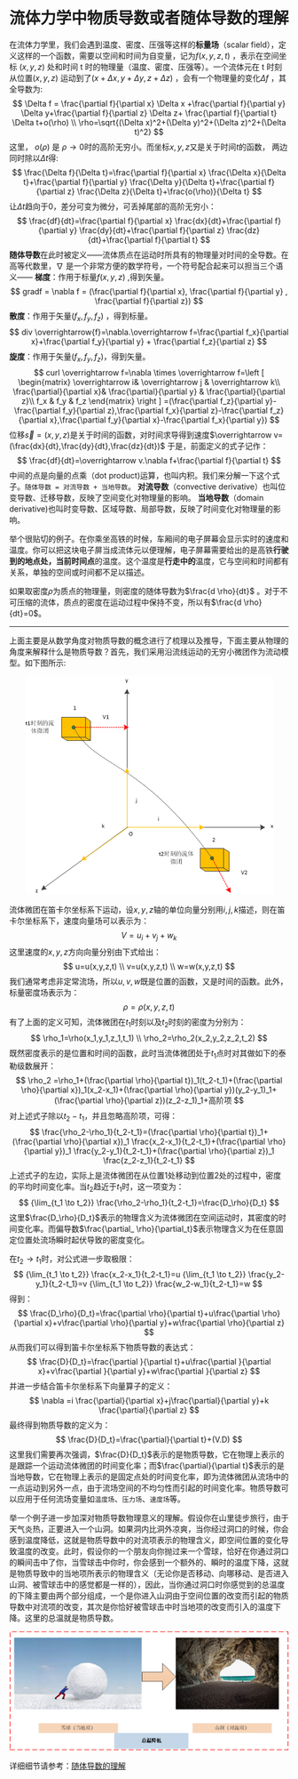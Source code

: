 # 流体力学中物质导数或者随体导数的理解

​		在流体力学里，我们会遇到温度、密度、压强等这样的**标量场**（scalar field），定义这样的一个函数，需要以空间和时间为自变量，记为$f(x,y,z,t)$ ，表示在空间坐标 $(x,y,z)$ 处和时间 t 时的物理量（温度、密度、压强等）。一个流体元在 t 时刻从位置$(x,y,z)$ 运动到了$(x+ \Delta x, y+\Delta y, z+ \Delta z)$ ，会有一个物理量的变化$\Delta f$ ，其全导数为:
$$
\Delta f = \frac{\partial f}{\partial x} \Delta x +\frac{\partial f}{\partial y} \Delta y+\frac{\partial f}{\partial z} \Delta z+ \frac{\partial f}{\partial t} \Delta t+o(\rho) \\
\rho=\sqrt{(\Delta x)^2+(\Delta y)^2+(\Delta z)^2+(\Delta t)^2}
$$
这里， $o(\rho)$ 是 $\rho \rightarrow 0$时的高阶无穷小。而坐标$x,y,z$又是关于时间$t$的函数， 两边同时除以$\Delta t$得:
$$
\frac{\Delta f}{\Delta t}=\frac{\partial f}{\partial x} \frac{\Delta x}{\Delta t}+\frac{\partial f}{\partial y} \frac{\Delta y}{\Delta t}+\frac{\partial f}{\partial z} \frac{\Delta z}{\Delta t}+\frac{o(\rho)}{\Delta t}
$$
让$\Delta t$趋向于0，差分可变为微分，可丢掉尾部的高阶无穷小：
$$
\frac{df}{dt}=\frac{\partial f}{\partial x} \frac{dx}{dt}+\frac{\partial f}{\partial y} \frac{dy}{dt}+\frac{\partial f}{\partial z} \frac{dz}{dt}+\frac{\partial f}{\partial t}
$$
**随体导数**在此时被定义——流体质点在运动时所具有的物理量对时间的全导数。在高等代数里，$\nabla$ 是一个非常方便的数学符号，一个符号配合起来可以担当三个语义——
**梯度**：作用于标量$f(x,y,z)$ ,得到矢量。
$$
gradf = \nabla f = (\frac{\partial f}{\partial x}, \frac{\partial f}{\partial y} , \frac{\partial f}{\partial z})
$$
**散度**：作用于矢量$(f_x,f_y,f_z)$ ，得到标量。
$$
div \overrightarrow{f}=\nabla.\overrightarrow f=\frac{\partial f_x}{\partial x}+\frac{\partial f_y}{\partial y} + \frac{\partial f_z}{\partial z}
$$
 **旋度**：作用于矢量$(f_x,f_y,f_z)$，得到矢量。 
$$
curl \overrightarrow f=\nabla \times \overrightarrow f=\left [ \begin{matrix}
\overrightarrow i& \overrightarrow j & \overrightarrow k\\
\frac{\partial}{\partial x}& \frac{\partial}{\partial y} & \frac{\partial}{\partial z}\\
f_x & f_y & f_z 
\end{matrix} \right ] =(\frac{\partial f_z}{\partial y}-\frac{\partial f_y}{\partial z},\frac{\partial f_x}{\partial z}-\frac{\partial f_z}{\partial x},\frac{\partial f_y}{\partial x}-\frac{\partial f_x}{\partial y})
$$
位移$\overrightarrow s=(x,y,z)$是关于时间的函数，对时间求导得到速度$\overrightarrow v=(\frac{dx}{dt},\frac{dy}{dt},\frac{dz}{dt})$ 于是，前面定义的式子记作：
$$
\frac{df}{dt}=\overrightarrow v.\nabla f+\frac{\partial f}{\partial t}
$$
中间的点是向量的点乘（dot product)运算，也叫内积。我们来分解一下这个式子。`随体导数 = 对流导数 + 当地导数`。
**对流导数**（convective derivative）也叫位变导数、迁移导数，反映了空间变化对物理量的影响。
**当地导数**（domain derivative)也叫时变导数、区域导数、局部导数，反映了时间变化对物理量的影响。

举个很贴切的例子。在你乘坐高铁的时候，车厢间的电子屏幕会显示实时的速度和温度。你可以把这块电子屏当成流体元以便理解，电子屏幕需要给出的是高铁**行驶到的地点处，当前时间点**的温度。这个温度是**行走中的**温度，它与空间和时间都有关系，单独的空间或时间都不足以描述。

如果取密度$\rho$为质点的物理量，则密度的随体导数为$\frac{d \rho}{dt}$ 。对于不可压缩的流体，质点的密度在运动过程中保持不变，所以有$\frac{d \rho}{dt}=0$。

---

​	 上面主要是从数学角度对物质导数的概念进行了梳理以及推导，下面主要从物理的角度来解释什么是物质导数？首先，我们采用沿流线运动的无穷小微团作为流动模型。如下图所示:

<p align="center">
    <img src="./images/material4.png"/>
</p>

流体微团在笛卡尔坐标系下运动，设$x,y,z$轴的单位向量分别用$i,j,k$描述，则在笛卡尔坐标系下，速度向量场可以表示为：
$$
V=u_i+v_j+w_k
$$
这里速度的$x,y,z$方向向量分别由下式给出：
$$
u=u(x,y,z,t) \\
v=u(x,y,z,t) \\
w=w(x,y,z,t)
$$
我们通常考虑非定常流场，所以$u,v,w$既是位置的函数，又是时间的函数。此外，标量密度场表示为：
$$
\rho=\rho(x,y,z,t)
$$
有了上面的定义可知，流体微团在$t_1$时刻以及$t_2$时刻的密度为分别为：
$$
\rho_1=\rho(x_1,y_1,z_1,t_1) \\
\rho_2=\rho_2(x_2,y_2,z_2,t_2)
$$
既然密度表示的是位置和时间的函数，此时当流体微团处于$t_1$点时对其做如下的泰勒级数展开：
$$
\rho_2 =\rho_1+(\frac{\partial \rho}{\partial t})_1(t_2-t_1)+(\frac{\partial \rho}{\partial x})_1(x_2-x_1)+(\frac{\partial \rho}{\partial y})(y_2-y_1)_1+(\frac{\partial \rho}{\partial z})(z_2-z_1)_1+高阶项
$$
对上述式子除以$t_2-t_1$，并且忽略高阶项，可得：
$$
\frac{\rho_2-\rho_1}{t_2-t_1}=(\frac{\partial \rho}{\partial t})_1+(\frac{\partial \rho}{\partial x})_1 \frac{x_2-x_1}{t_2-t_1}+(\frac{\partial \rho}{\partial y})_1 \frac{y_2-y_1}{t_2-t_1}+(\frac{\partial \rho}{\partial z})_1 \frac{z_2-z_1}{t_2-t_1}
$$
上述式子的左边，实际上是流体微团在从位置1处移动到位置2处的过程中，密度的平均时间变化率。当$t_2$趋近于$t_1$时，这一项变为：
$$
{\lim_{t_1 \to t_2}} \frac{\rho_2-\rho_1}{t_2-t_1}=\frac{D_\rho}{D_t}
$$
这里$\frac{D_\rho}{D_t}$表示的物理含义为流体微团在空间运动时，其密度的时间变化率。而偏导数$\frac{\partial_ \rho}{\partial_t}$表示物理含义为在任意固定位置处流场瞬时起伏导致的密度变化。

在$t_2 \to t_1$时，对公式进一步取极限：
$$
{\lim_{t_1 \to t_2}} \frac{x_2-x_1}{t_2-t_1}=u
{\lim_{t_1 \to t_2}} \frac{y_2-y_1}{t_2-t_1}=v
{\lim_{t_1 \to t_2}} \frac{w_2-w_1}{t_2-t_1}=w
$$
得到：
$$
\frac{D_\rho}{D_t}=\frac{\partial \rho}{\partial t}+u\frac{\partial \rho}{\partial x}+v\frac{\partial \rho}{\partial y}+w\frac{\partial \rho}{\partial z}
$$
从而我们可以得到笛卡尔坐标系下物质导数的表达式：
$$
\frac{D}{D_t}=\frac{\partial }{\partial t}+u\frac{\partial }{\partial x}+v\frac{\partial }{\partial y}+w\frac{\partial }{\partial z}
$$
并进一步结合笛卡尔坐标系下向量算子的定义：
$$
\nabla =i \frac{\partial}{\partial x}+j\frac{\partial}{\partial y}+k \frac{\partial}{\partial z}
$$
最终得到物质导数的定义为：
$$
\frac{D}{D_t}=\frac{\partial}{\partial t}+(V.D)
$$
这里我们需要再次强调，$\frac{D}{D_t}$表示的是物质导数，它在物理上表示的是跟踪一个运动流体微团的时间变化率；而$\frac{\partial}{\partial t}$表示的是当地导数，它在物理上表示的是固定点处的时间变化率，即为流体微团从流场中的一点运动到另外一点，由于流场空间的不均匀性而引起的时间变化率。物质导数可以应用于任何流场变量如`温度场`、`压力场`、`速度场`等。

​		举一个例子进一步加深对物质导数物理意义的理解。假设你在山里徒步旅行，由于天气炎热，正要进入一个山洞。如果洞内比洞外凉爽，当你经过洞口的时候，你会感到温度降低，这就是物质导数中的对流项表示的物理含义，即空间位置的变化导致温度的改变。此时，假设你的一个朋友向你抛过来一个雪球，恰好在你通过洞口的瞬间击中了你，当雪球击中你时，你会感到一个额外的、瞬时的温度下降，这就是物质导致中的当地项所表示的物理含义（无论你是否移动、向哪移动、是否进入山洞、被雪球击中的感觉都是一样的），因此，当你通过洞口时你感觉到的总温度的下降主要由两个部分组成，一个是你进入山洞由于空间位置的改变而引起的物质导数中对流项的改变，其次是你恰好被雪球击中时当地项的改变而引入的温度下降。这里的总温就是物质导数。

<p align="center">
    <img src="./images/material3.png"/>
</p>



详细细节请参考：[随体导数的理解](https://www.zhihu.com/question/26992291/answer/1448275421)
